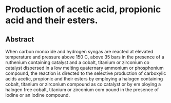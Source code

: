 # Production of acetic acid, propionic acid and their esters.

## Abstract
When carbon monoxide and hydrogen syngas are reacted at elevated temperature and pressure above 150 C, above 35 bars in the presence of a ruthenium containing catalyst and a cobalt, titanium or zirconium co catalyst dispersed in a low melting quaternary ammonium or phosphonium compound, the reaction is directed to the selective production of carboxylic acids acetic, propionic and their esters by employing a halogen containing cobalt, titanium or zirconium compound as co catalyst or by em ploying a halogen free cobalt, titanium or zirconium com pound in the presence of iodine or an iodine compound.